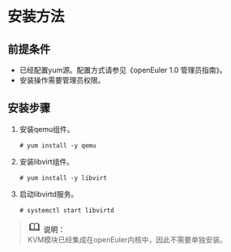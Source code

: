# 安装方法<a name="ZH-CN_TOPIC_0183154307"></a>

## 前提条件<a name="section384419253224"></a>

-   已经配置yum源。配置方式请参见《openEuler 1.0 管理员指南》。
-   安装操作需要管理员权限。

## 安装步骤<a name="section69303417316"></a>

1.  安装qemu组件。

    ```
    # yum install -y qemu
    ```

2.  安装libvirt组件。

    ```
    # yum install -y libvirt
    ```

3.  启动libvirtd服务。

    ```
    # systemctl start libvirtd
    ```


>![](./public_sys-resources/icon-note.gif) **说明：**   
>KVM模块已经集成在openEuler内核中，因此不需要单独安装。  

